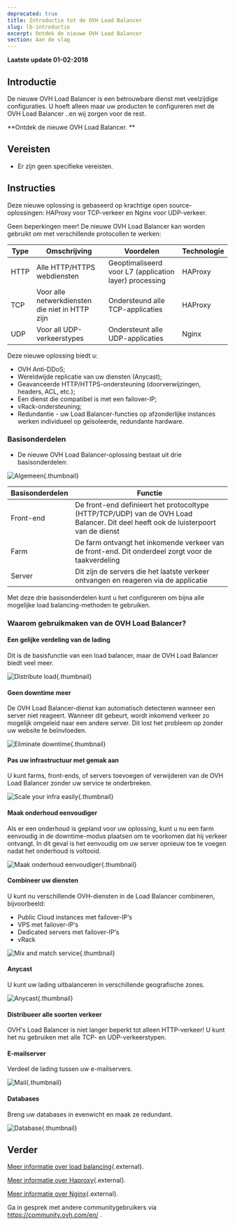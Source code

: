 ```yaml
---
deprecated: true
title: Introductie tot de OVH Load Balancer
slug: lb-introductie
excerpt: Ontdek de nieuwe OVH Load Balancer
section: Aan de slag 
---
```


**Laatste update 01-02-2018**

## Introductie

De nieuwe OVH Load Balancer is een betrouwbare dienst met veelzijdige configuraties. U hoeft alleen maar uw producten te configureren met de OVH Load Balancer ..en wij zorgen voor de rest.

**Ontdek de nieuwe OVH Load Balancer. **

## Vereisten

- Er zijn geen specifieke vereisten.


## Instructies

 
Deze nieuwe oplossing is gebaseerd op krachtige open source-oplossingen: HAProxy voor TCP-verkeer en Nginx voor UDP-verkeer.

Geen beperkingen meer! De nieuwe OVH Load Balancer kan worden gebruikt om met verschillende protocollen te werken:

|Type|Omschrijving|Voordelen|Technologie|
|---|---|---|---|
|HTTP|Alle HTTP/HTTPS webdiensten|Geoptimaliseerd voor L7 (application layer) processing|HAProxy|
|TCP|Voor alle netwerkdiensten die niet in HTTP zijn|Ondersteund alle TCP-applicaties|HAProxy|
|UDP|Voor all UDP-verkeerstypes|Ondersteunt alle UDP-applicaties|Nginx|

Deze nieuwe oplossing biedt u:

 - OVH Anti-DDoS;
 - Wereldwijde replicatie van uw diensten (Anycast);
 - Geavanceerde HTTP/HTTPS-ondersteuning (doorverwijzingen, headers, ACL, etc.);
 - Een dienst die compatibel is met een failover-IP;
 - vRack-ondersteuning;
 - Redundantie - uw Load Balancer-functies op afzonderlijke instances werken individueel op geïsoleerde, redundante hardware.

### Basisonderdelen

- De nieuwe OVH Load Balancer-oplossing bestaat uit drie basisonderdelen:

![Algemeen](images/diag_gen.png){.thumbnail}

|Basisonderdelen|Functie|
|---|---|
|Front-end|De front-end definieert het protocoltype (HTTP/TCP/UDP) van de OVH Load Balancer. Dit deel heeft ook de luisterpoort van de dienst|
|Farm|De farm ontvangt het inkomende verkeer van de front-end. Dit onderdeel zorgt voor de taakverdeling|
|Server|Dit zijn de servers die het laatste verkeer ontvangen en reageren via de applicatie|

Met deze drie basisonderdelen kunt u het configureren om bijna alle mogelijke load balancing-methoden te gebruiken.


### Waarom gebruikmaken van de OVH Load Balancer?

#### Een gelijke verdeling van de lading

Dit is de basisfunctie van een load balancer, maar de OVH Load Balancer biedt veel meer.

![Distribute load](images/distribute_load.png){.thumbnail}

#### Geen downtime meer

De OVH Load Balancer-dienst kan automatisch detecteren wanneer een server niet reageert. Wanneer dit gebeurt, wordt inkomend verkeer zo mogelijk omgeleid naar een andere server. Dit lost het probleem op zonder uw website te beïnvloeden.

![Eliminate downtime](images/eliminate_downtimes.png){.thumbnail}

#### Pas uw infrastructuur met gemak aan

U kunt farms, front-ends, of servers toevoegen of verwijderen van de OVH Load Balancer zonder uw service te onderbreken.

![Scale your infra easily](images/facilitate_maintenance.png){.thumbnail}


#### Maak onderhoud eenvoudiger

Als er een onderhoud is gepland voor uw oplossing, kunt u nu een farm eenvoudig in de downtime-modus plaatsen om te voorkomen dat hij verkeer ontvangt. In dit geval is het eenvoudig om uw server opnieuw toe te voegen nadat het onderhoud is voltooid.

![Maak onderhoud eenvoudiger](images/scale_easily.png){.thumbnail}


#### Combineer uw diensten

U kunt nu verschillende OVH-diensten in de Load Balancer combineren, bijvoorbeeld:

- Public Cloud instances met failover-IP‘s
- VPS met failover-IP‘s
- Dedicated servers met failover-IP‘s
- vRack

![Mix and match service](images/mix_and_match.png){.thumbnail}

#### Anycast

U kunt uw lading uitbalanceren in verschillende geografische zones.

![Anycast](images/anycast.png){.thumbnail}


#### Distribueer alle soorten verkeer

OVH's Load Balancer is niet langer beperkt tot alleen HTTP-verkeer! U kunt het nu gebruiken met alle TCP- en UDP-verkeerstypen.


#### E-mailserver

Verdeel de lading tussen uw e-mailservers.

![Mail](images/mail.png){.thumbnail}


#### Databases

Breng uw databases in evenwicht en maak ze redundant.

![Database](images/database.png){.thumbnail}


## Verder

[Meer informatie over load balancing](https://nl.wikipedia.org/wiki/Load_balancing){.external}.

[Meer informatie over Haproxy](http://www.haproxy.org/#desc){.external}.

[Meer informatie over Nginx](https://nl.wikipedia.org/wiki/Nginx){.external}.

Ga in gesprek met andere communitygebruikers via <https://community.ovh.com/en/> .